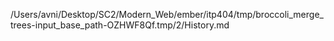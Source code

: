 /Users/avni/Desktop/SC2/Modern_Web/ember/itp404/tmp/broccoli_merge_trees-input_base_path-OZHWF8Qf.tmp/2/History.md